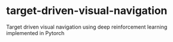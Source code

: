 # target-driven-visual-navigation
Target driven visual navigation using deep reinforcement learning implemented in Pytorch
